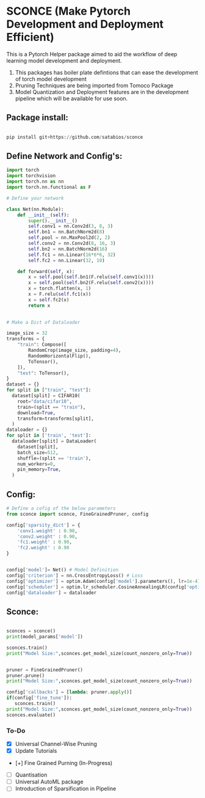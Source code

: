 # SCONCE (Make Pytorch Development and Deployment Efficient)

This is a Pytorch Helper package aimed to aid the workflow of deep learning model development and deployment. 


1. This packages has boiler plate defintions that can ease the development of torch model development
2. Pruning Techniques are being imported from Tomoco Package
3. Model Quantization and Deployment features are in the development pipeline which will be available for use soon.
## Package install:

```python

pip install git+https://github.com/satabios/sconce

```


## Define Network and Config's:

```python
import torch
import torchvision
import torch.nn as nn
import torch.nn.functional as F

# Define your network

class Net(nn.Module):
    def __init__(self):
        super().__init__()
        self.conv1 = nn.Conv2d(3, 8, 3)
        self.bn1 = nn.BatchNorm2d(8)
        self.pool = nn.MaxPool2d(2, 2)
        self.conv2 = nn.Conv2d(8, 16, 3)
        self.bn2 = nn.BatchNorm2d(16)
        self.fc1 = nn.Linear(16*6*6, 32)
        self.fc2 = nn.Linear(32, 10)

    def forward(self, x):
        x = self.pool(self.bn1(F.relu(self.conv1(x))))
        x = self.pool(self.bn2(F.relu(self.conv2(x))))
        x = torch.flatten(x, 1)
        x = F.relu(self.fc1(x))
        x = self.fc2(x)
        return x
    

# Make a Dict of Dataloader

image_size = 32
transforms = {
    "train": Compose([
        RandomCrop(image_size, padding=4),
        RandomHorizontalFlip(),
        ToTensor(),
    ]),
    "test": ToTensor(),
}
dataset = {}
for split in ["train", "test"]:
  dataset[split] = CIFAR10(
    root="data/cifar10",
    train=(split == "train"),
    download=True,
    transform=transforms[split],
  )
dataloader = {}
for split in ['train', 'test']:
  dataloader[split] = DataLoader(
    dataset[split],
    batch_size=512,
    shuffle=(split == 'train'),
    num_workers=0,
    pin_memory=True,
  )
```

## Config:
```python
# Define a cofig of the below parameters
from sconce import sconce, FineGrainedPruner, config

config['sparsity_dict'] = {
    'conv1.weight' : 0.90,
    'conv2.weight' : 0.90,
    'fc1.weight' : 0.90,
    'fc2.weight' : 0.90
}


config['model']= Net() # Model Definition
config['criterion'] = nn.CrossEntropyLoss() # Loss
config['optimizer'] = optim.Adam(config['model'].parameters(), lr=1e-4)
config['scheduler'] = optim.lr_scheduler.CosineAnnealingLR(config['optimizer'], T_max=200)
config['dataloader'] = dataloader

```

## Sconce:
```python

sconces = sconce()
print(model_params['model'])

sconces.train()
print("Model Size:",sconces.get_model_size(count_nonzero_only=True))


pruner = FineGrainedPruner()
pruner.prune()
print("Model Size:",sconces.get_model_size(count_nonzero_only=True))

config['callbacks'] = [lambda: pruner.apply()]
if(config['fine_tune']):
   sconces.train()
print("Model Size:",sconces.get_model_size(count_nonzero_only=True))
sconces.evaluate()

```





### To-Do

- [x] Universal Channel-Wise Pruning
- [x] Update Tutorials
- [+] Fine Grained Purning (In-Progress)
- [ ] Quantisation
- [ ] Universal AutoML package
- [ ] Introduction of Sparsification in Pipeline
